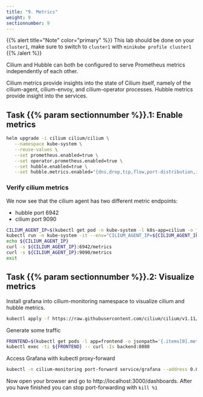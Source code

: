 ```yaml
---
title: "9. Metrics"
weight: 9
sectionnumber: 9
---
```


{{% alert title="Note" color="primary" %}}
This lab should be done on your `cluster1`, make sure to switch to `cluster1` with `minikube profile cluster1`
{{% /alert %}}

Cilium and Hubble can both be configured to serve Prometheus metrics independently of each other.

Cilium metrics provide insights into the state of Cilium itself, namely of the cilium-agent, cilium-envoy, and cilium-operator processes.
Hubble metrics provide insight into the services.


## Task {{% param sectionnumber %}}.1:  Enable metrics

```bash
helm upgrade -i cilium cilium/cilium \
   --namespace kube-system \
   --reuse-values \
   --set prometheus.enabled=true \
   --set operator.prometheus.enabled=true \
   --set hubble.enabled=true \
   --set hubble.metrics.enabled="{dns,drop,tcp,flow,port-distribution,icmp,http}"
```


### Verify cilium metrics

We now see that the cilium agent has two different metric endpoints:

* hubble port 6942
* cilium port 9090

```bash
CILIUM_AGENT_IP=$(kubectl get pod -n kube-system -l k8s-app=cilium -o jsonpath="{.items[0].status.hostIP}")
kubectl run -n kube-system -it --env="CILIUM_AGENT_IP=${CILIUM_AGENT_IP}" --rm curl --image=curlimages/curl -- sh
echo ${CILIUM_AGENT_IP}
curl -s ${CILIUM_AGENT_IP}:6942/metrics
curl -s ${CILIUM_AGENT_IP}:9090/metrics
exit
```


## Task {{% param sectionnumber %}}.2:  Visualize metrics

Install grafana into cilium-monitoring namespace to visualize cilium and hubble metrics.
```bash
kubectl apply -f https://raw.githubusercontent.com/cilium/cilium/v1.11/examples/kubernetes/addons/prometheus/monitoring-example.yaml
```

Generate some traffic
```bash
FRONTEND=$(kubectl get pods -l app=frontend -o jsonpath='{.items[0].metadata.name}')
kubectl exec -ti ${FRONTEND} -- curl -Is backend:8080
```


Access Grafana with kubectl proxy-forward
```bash
kubectl -n cilium-monitoring port-forward service/grafana --address 0.0.0.0 --address :: 3000:3000 &
```

Now open your browser and go to http://localhost:3000/dashboards. After you have finished you can stop port-forwarding with `kill %1`
